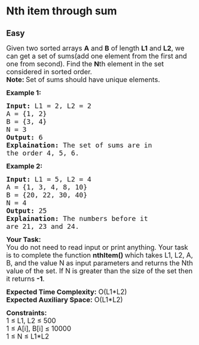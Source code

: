 # Nth item through sum
## Easy 
<div class="problem-statement" style="user-select: auto;">
                <p style="user-select: auto;"></p><p style="user-select: auto;"><span style="font-size: 18px; user-select: auto;">Given two sorted arrays <strong style="user-select: auto;">A</strong> and <strong style="user-select: auto;">B</strong> of length <strong style="user-select: auto;">L1</strong>&nbsp;and <strong style="user-select: auto;">L2</strong>, we can get a set of sums(add one element from the first and one from second). Find the <strong style="user-select: auto;">N</strong>th element in the set considered in sorted order.<br style="user-select: auto;">
<strong style="user-select: auto;">Note:&nbsp;</strong>Set of sums should have unique elements.</span></p>

<p style="user-select: auto;"><strong style="user-select: auto;"><span style="font-size: 18px; user-select: auto;">Example 1:</span></strong></p>

<pre style="user-select: auto;"><span style="font-size: 18px; user-select: auto;"><strong style="user-select: auto;">Input:</strong> L1 = 2, L2 = 2
A = {1, 2}
B = {3, 4}
N = 3
<strong style="user-select: auto;">Output:</strong> 6
<strong style="user-select: auto;">Explaination:</strong> The set of sums are in 
the order 4, 5, 6.</span></pre>

<p style="user-select: auto;"><strong style="user-select: auto;"><span style="font-size: 18px; user-select: auto;">Example 2:</span></strong></p>

<pre style="user-select: auto;"><span style="font-size: 18px; user-select: auto;"><strong style="user-select: auto;">Input:</strong> L1 = 5, L2 = 4
A = {1, 3, 4, 8, 10}
B = {20, 22, 30, 40}
N = 4
<strong style="user-select: auto;">Output:</strong> 25
<strong style="user-select: auto;">Explaination:</strong> The numbers before it 
are 21, 23 and 24.</span></pre>

<p style="user-select: auto;"><span style="font-size: 18px; user-select: auto;"><strong style="user-select: auto;">Your Task:</strong><br style="user-select: auto;">
You do not need to read input or print anything. Your task is to complete the function <strong style="user-select: auto;">nthItem() </strong>which takes L1, L2, A, B, and the value N as input parameters and returns the Nth value of the set. If N is greater than the size of the set then it returns <strong style="user-select: auto;">-1</strong>.</span></p>

<p style="user-select: auto;"><span style="font-size: 18px; user-select: auto;"><strong style="user-select: auto;">Expected Time Complexity:</strong> O(L1*L2)<br style="user-select: auto;">
<strong style="user-select: auto;">Expected Auxiliary Space:</strong> O(L1*L2)</span></p>

<p style="user-select: auto;"><span style="font-size: 18px; user-select: auto;"><strong style="user-select: auto;">Constraints:</strong><br style="user-select: auto;">
1 ≤ L1, L2 ≤ 500<br style="user-select: auto;">
1 ≤ A[i], B[i] ≤ 10000<br style="user-select: auto;">
1 ≤ N ≤ L1*L2</span></p>
 <p style="user-select: auto;"></p>
            </div>